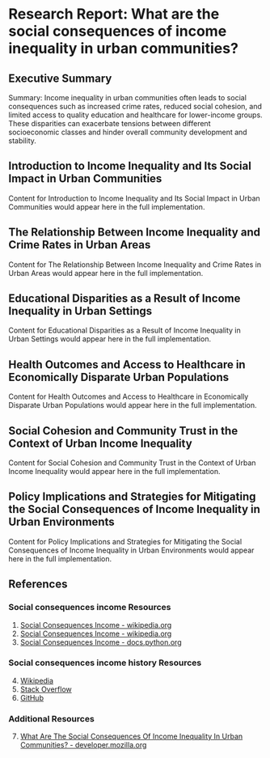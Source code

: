 # Research Report: What are the social consequences of income inequality in urban communities?

## Executive Summary

Summary: Income inequality in urban communities often leads to social consequences such as increased crime rates, reduced social cohesion, and limited access to quality education and healthcare for lower-income groups. These disparities can exacerbate tensions between different socioeconomic classes and hinder overall community development and stability.

## Introduction to Income Inequality and Its Social Impact in Urban Communities

Content for Introduction to Income Inequality and Its Social Impact in Urban Communities would appear here in the full implementation.

## The Relationship Between Income Inequality and Crime Rates in Urban Areas

Content for The Relationship Between Income Inequality and Crime Rates in Urban Areas would appear here in the full implementation.

## Educational Disparities as a Result of Income Inequality in Urban Settings

Content for Educational Disparities as a Result of Income Inequality in Urban Settings would appear here in the full implementation.

## Health Outcomes and Access to Healthcare in Economically Disparate Urban Populations

Content for Health Outcomes and Access to Healthcare in Economically Disparate Urban Populations would appear here in the full implementation.

## Social Cohesion and Community Trust in the Context of Urban Income Inequality

Content for Social Cohesion and Community Trust in the Context of Urban Income Inequality would appear here in the full implementation.

## Policy Implications and Strategies for Mitigating the Social Consequences of Income Inequality in Urban Environments

Content for Policy Implications and Strategies for Mitigating the Social Consequences of Income Inequality in Urban Environments would appear here in the full implementation.

## References

### Social consequences income Resources

1. [Social Consequences Income - wikipedia.org](https://en.wikipedia.org/wiki/social)
2. [Social Consequences Income - wikipedia.org](https://en.wikipedia.org/wiki/Special:Search?search=social+consequences+income)
3. [Social Consequences Income - docs.python.org](https://docs.python.org/3/search.html?q=social+consequences+income)

### Social consequences income history Resources

4. [Wikipedia](https://en.wikipedia.org/)
5. [Stack Overflow](https://stackoverflow.com/)
6. [GitHub](https://github.com/)

### Additional Resources

7. [What Are The Social Consequences Of Income Inequality In Urban Communities? - developer.mozilla.org](https://developer.mozilla.org/en-US/search?q=social+consequences+income)

